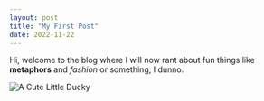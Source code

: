 ```yaml
---
layout: post
title: "My First Post"
date: 2022-11-22
---
```


Hi, welcome to the blog where I will now rant about fun things like **metaphors** and *fashion* or something, I dunno. 

![A Cute Little Ducky](/bangtan/https://hips.hearstapps.com/hmg-prod.s3.amazonaws.com/images/how-to-keep-ducks-call-ducks-1615457181.jpg)
